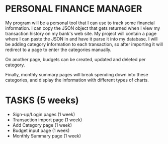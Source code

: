 # PERSONAL FINANCE MANAGER
My program will be a personal tool that I can use to track some financial 
information. I can copy the JSON object that gets returned when I view my 
transaction history on my bank's web site. My project will contain a page where
I can paste the JSON in and have it parse it into my database. I will be adding 
category information to each transaction, so after importing it will redirect to
a page to enter the categories manually.

On another page, budgets can be created, updated and deleted per category.

Finally, monthly summary pages will break spending down into these categories,
and display the information with different types of charts. 

# TASKS (5 weeks)
* Sign-up/Login pages       (1 week)
* Transaction import page   (1 week)
* Add Category page         (1 week)
* Budget input page         (1 week)
* Monthly Summary page     (1 week)